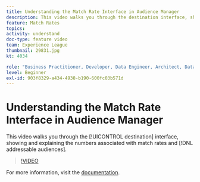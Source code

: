 ```yaml
---
title: Understanding the Match Rate Interface in Audience Manager
description: This video walks you through the destination interface, showing and explaining the numbers associated with match rates and addressable audiences.
feature: Match Rates
topics: 
activity: understand
doc-type: feature video
team: Experience League
thumbnail: 29831.jpg
kt: 4034

role: "Business Practitioner, Developer, Data Engineer, Architect, Data Architect, Administrator, Leader"
level: Beginner
exl-id: 903f8329-a434-4938-b190-600fc03b571d
---
```

# Understanding the Match Rate Interface in Audience Manager

This video walks you through the [!UICONTROL destination] interface, showing and explaining the numbers associated with match rates and [!DNL addressable audiences].

>[!VIDEO](https://video.tv.adobe.com/v/29831/?quality=12)

For more information, visit the [documentation](https://docs.adobe.com/help/en/audience-manager/user-guide/features/addressable-audiences.html).
